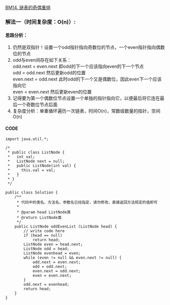 [BM14. 链表的奇偶重排](https://www.nowcoder.com/practice/02bf49ea45cd486daa031614f9bd6fc3?tpId=295&tqId=1073463&ru=%2Fpractice%2F3fed228444e740c8be66232ce8b87c2f&qru=%2Fta%2Fformat-top101%2Fquestion-ranking&sourceUrl=%2Fexam%2Foj)
### 解法一（时间复杂度：O(n)）:
#### 思路分析：
1. 仍然是双指针！设置一个odd指针指向奇数位的节点，一个even指针指向偶数位的节点
2. odd与even间存在如下关系：  
   odd.next = even.next 即odd的下一个应该指向even的下一个节点  
   odd = odd.next 然后更新odd的位置  
   even.next = odd.next 此时odd的下一个又是偶数位，因此even下一个应该指向它  
   even = even.next 然后更新even的位置  
3. 记得要为第一个偶数位节点设置一个单独的指针指向它，以便最后将它连在最后一个奇数位节点后面
4. 复杂度分析：单重循环遍历一次链表，时间O(n)，常数级数量的指针，空间O(n)

#### CODE
```
import java.util.*;

/*
 * public class ListNode {
 *   int val;
 *   ListNode next = null;
 *   public ListNode(int val) {
 *     this.val = val;
 *   }
 * }
 */

public class Solution {
    /**
     * 代码中的类名、方法名、参数名已经指定，请勿修改，直接返回方法规定的值即可
     * 
     * @param head ListNode类 
     * @return ListNode类
     */
    public ListNode oddEvenList (ListNode head) {
        // write code here
        if (head == null)
            return head;
        ListNode even = head.next;
        ListNode odd = head;
        ListNode evenhead = even;
        while (even != null && even.next != null) {
            odd.next = even.next;
            odd = odd.next;
            even.next = odd.next;
            even = even.next;
        }
        odd.next = evenhead;
        return head;
    }
}
```
